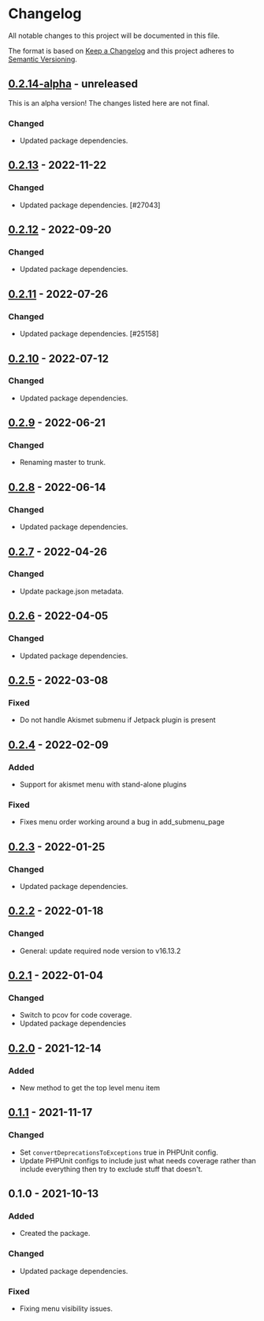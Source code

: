 # Changelog

All notable changes to this project will be documented in this file.

The format is based on [Keep a Changelog](https://keepachangelog.com/en/1.0.0/)
and this project adheres to [Semantic Versioning](https://semver.org/spec/v2.0.0.html).

## [0.2.14-alpha] - unreleased

This is an alpha version! The changes listed here are not final.

### Changed
- Updated package dependencies.

## [0.2.13] - 2022-11-22
### Changed
- Updated package dependencies. [#27043]

## [0.2.12] - 2022-09-20
### Changed
- Updated package dependencies.

## [0.2.11] - 2022-07-26
### Changed
- Updated package dependencies. [#25158]

## [0.2.10] - 2022-07-12
### Changed
- Updated package dependencies.

## [0.2.9] - 2022-06-21
### Changed
- Renaming master to trunk.

## [0.2.8] - 2022-06-14
### Changed
- Updated package dependencies.

## [0.2.7] - 2022-04-26
### Changed
- Update package.json metadata.

## [0.2.6] - 2022-04-05
### Changed
- Updated package dependencies.

## [0.2.5] - 2022-03-08
### Fixed
- Do not handle Akismet submenu if Jetpack plugin is present

## [0.2.4] - 2022-02-09
### Added
- Support for akismet menu with stand-alone plugins

### Fixed
- Fixes menu order working around a bug in add_submenu_page

## [0.2.3] - 2022-01-25
### Changed
- Updated package dependencies.

## [0.2.2] - 2022-01-18
### Changed
- General: update required node version to v16.13.2

## [0.2.1] - 2022-01-04
### Changed
- Switch to pcov for code coverage.
- Updated package dependencies

## [0.2.0] - 2021-12-14
### Added
- New method to get the top level menu item

## [0.1.1] - 2021-11-17
### Changed
- Set `convertDeprecationsToExceptions` true in PHPUnit config.
- Update PHPUnit configs to include just what needs coverage rather than include everything then try to exclude stuff that doesn't.

## 0.1.0 - 2021-10-13
### Added
- Created the package.

### Changed
- Updated package dependencies.

### Fixed
- Fixing menu visibility issues.

[0.2.14-alpha]: https://github.com/Automattic/jetpack-admin-ui/compare/0.2.13...0.2.14-alpha
[0.2.13]: https://github.com/Automattic/jetpack-admin-ui/compare/0.2.12...0.2.13
[0.2.12]: https://github.com/Automattic/jetpack-admin-ui/compare/0.2.11...0.2.12
[0.2.11]: https://github.com/Automattic/jetpack-admin-ui/compare/0.2.10...0.2.11
[0.2.10]: https://github.com/Automattic/jetpack-admin-ui/compare/0.2.9...0.2.10
[0.2.9]: https://github.com/Automattic/jetpack-admin-ui/compare/0.2.8...0.2.9
[0.2.8]: https://github.com/Automattic/jetpack-admin-ui/compare/0.2.7...0.2.8
[0.2.7]: https://github.com/Automattic/jetpack-admin-ui/compare/0.2.6...0.2.7
[0.2.6]: https://github.com/Automattic/jetpack-admin-ui/compare/0.2.5...0.2.6
[0.2.5]: https://github.com/Automattic/jetpack-admin-ui/compare/0.2.4...0.2.5
[0.2.4]: https://github.com/Automattic/jetpack-admin-ui/compare/0.2.3...0.2.4
[0.2.3]: https://github.com/Automattic/jetpack-admin-ui/compare/0.2.2...0.2.3
[0.2.2]: https://github.com/Automattic/jetpack-admin-ui/compare/0.2.1...0.2.2
[0.2.1]: https://github.com/Automattic/jetpack-admin-ui/compare/0.2.0...0.2.1
[0.2.0]: https://github.com/Automattic/jetpack-admin-ui/compare/0.1.1...0.2.0
[0.1.1]: https://github.com/Automattic/jetpack-admin-ui/compare/0.1.0...0.1.1
